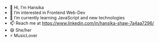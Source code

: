 - 👋 Hi, I’m Hansika
- 👀 I’m interested in Frontend Web-Dev
- 🌱 I’m currently learning JavaScript and new technologies
- 📫 Reach me at https://www.linkedin.com/in/hansika-shaw-7a4aa7296/
- 😄 She/her
- ⚡ MusicLover

<!---
HansikaGH/HansikaGH is a ✨ special ✨ repository because its `README.md` (this file) appears on your GitHub profile.
You can click the Preview link to take a look at your changes.
--->
